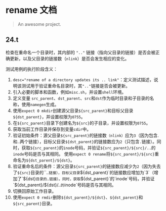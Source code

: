 # rename 文档

> An awesome project.


## 24.t

检查在重命名一个目录时，其内部的 `".."` 链接（指向父目录的链接）是否会被正确更新，以及父目录的链接数（`nlink`）是否会发生相应的变化。

测试用例的执行阶段含义：
1. `desc="rename of a directory updates its .. link"`：定义测试描述，说明该测试用于验证重命名目录时，其`".."`链接是否会被更新。
2. 引入必要的脚本和函数，例如`misc.sh`，并设置`shell`环境。
3. 定义变量 `src_parent`、`dst_parent`、`src`和`dst`作为临时目录和子目录的名称，使用`namegen`生成。
4. 使用`expect 0 mkdir`创建源父目录`${src_parent}`和目标父目录`${dst_parent}`，并设置权限为`0755`。
5. 在`${src_parent}`目录下创建名为`${src}`的子目录，并设置权限为`0755`。
6. 获取当前工作目录并保存到变量`cdir`中。
7. 验证初始条件：源父目录`${src_parent}`的链接数`（nlink）`应为`3`（因为包含.和..两个链接），目标父目录`${dst_parent}`的链接数应为`2`（只包含`.`链接）。同时，获取`${src_parent}`的`inode`号码，并验证`${src_parent}/${src}/..`的`inode`号码是否与其相同。
使用`expect 0 rename`将`${src_parent}/${src}`重命名为`${dst_parent}/${dst}`。
8. 验证重命名后的条件：源父目录`${src_parent}`的链接数应减少为`2`（因为失去了`${src}`目录的``..`链接），目标父目录`${dst_parent}`的链接数应增加为`3`（增加了`${dst}`目录的`..`链接）。同时，获取`${dst_parent}`的`inode`号码，并验证`${dst_parent}/${dst}/..`的`inode`号码是否与其相同。
10. 切换回原始工作目录。
11. 使用`expect 0 rmdir`删除`${dst_parent}/${dst}`、`${dst_parent}`和`${src_parent}`目录。